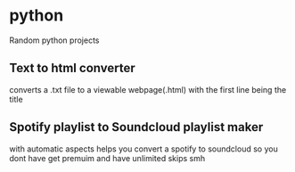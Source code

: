 # python
Random python projects

## Text to html converter
  converts a .txt file to a viewable webpage(.html) with the first line being the title
## Spotify playlist to Soundcloud playlist maker
  with automatic aspects helps you convert a spotify to soundcloud so you dont have get premuim and have unlimited skips smh
